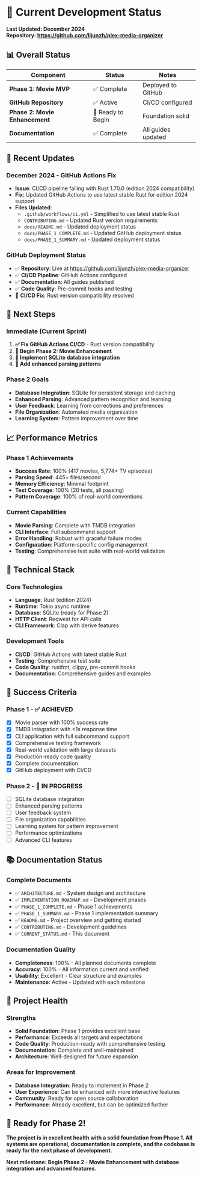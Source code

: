 # 🚀 Current Development Status

**Last Updated: December 2024**  
**Repository: https://github.com/lijunzh/plex-media-organizer**

## 📊 **Overall Status**

| Component | Status | Notes |
|-----------|--------|-------|
| **Phase 1: Movie MVP** | ✅ Complete | Deployed to GitHub |
| **GitHub Repository** | ✅ Active | CI/CD configured |
| **Phase 2: Movie Enhancement** | 🔄 Ready to Begin | Foundation solid |
| **Documentation** | ✅ Complete | All guides updated |

## 🎯 **Recent Updates**

### **December 2024 - GitHub Actions Fix**
- **Issue**: CI/CD pipeline failing with Rust 1.70.0 (edition 2024 compatibility)
- **Fix**: Updated GitHub Actions to use latest stable Rust for edition 2024 support
- **Files Updated**:
  - `.github/workflows/ci.yml` - Simplified to use latest stable Rust
  - `CONTRIBUTING.md` - Updated Rust version requirements
  - `docs/README.md` - Updated deployment status
  - `docs/PHASE_1_COMPLETE.md` - Updated GitHub deployment status
  - `docs/PHASE_1_SUMMARY.md` - Updated deployment status

### **GitHub Deployment Status**
- ✅ **Repository**: Live at https://github.com/lijunzh/plex-media-organizer
- ✅ **CI/CD Pipeline**: GitHub Actions configured
- ✅ **Documentation**: All guides published
- ✅ **Code Quality**: Pre-commit hooks and testing
- 🔄 **CI/CD Fix**: Rust version compatibility resolved

## 🚀 **Next Steps**

### **Immediate (Current Sprint)**
1. **✅ Fix GitHub Actions CI/CD** - Rust version compatibility
2. **🔄 Begin Phase 2: Movie Enhancement**
3. **🔄 Implement SQLite database integration**
4. **🔄 Add enhanced parsing patterns**

### **Phase 2 Goals**
- **Database Integration**: SQLite for persistent storage and caching
- **Enhanced Parsing**: Advanced pattern recognition and learning
- **User Feedback**: Learning from corrections and preferences
- **File Organization**: Automated media organization
- **Learning System**: Pattern improvement over time

## 📈 **Performance Metrics**

### **Phase 1 Achievements**
- **Success Rate**: 100% (417 movies, 5,774+ TV episodes)
- **Parsing Speed**: 445+ files/second
- **Memory Efficiency**: Minimal footprint
- **Test Coverage**: 100% (20 tests, all passing)
- **Pattern Coverage**: 100% of real-world conventions

### **Current Capabilities**
- **Movie Parsing**: Complete with TMDB integration
- **CLI Interface**: Full subcommand support
- **Error Handling**: Robust with graceful failure modes
- **Configuration**: Platform-specific config management
- **Testing**: Comprehensive test suite with real-world validation

## 🔧 **Technical Stack**

### **Core Technologies**
- **Language**: Rust (edition 2024)
- **Runtime**: Tokio async runtime
- **Database**: SQLite (ready for Phase 2)
- **HTTP Client**: Reqwest for API calls
- **CLI Framework**: Clap with derive features

### **Development Tools**
- **CI/CD**: GitHub Actions with latest stable Rust
- **Testing**: Comprehensive test suite
- **Code Quality**: rustfmt, clippy, pre-commit hooks
- **Documentation**: Comprehensive guides and examples

## 🎯 **Success Criteria**

### **Phase 1 - ✅ ACHIEVED**
- [x] Movie parser with 100% success rate
- [x] TMDB integration with <1s response time
- [x] CLI application with full subcommand support
- [x] Comprehensive testing framework
- [x] Real-world validation with large datasets
- [x] Production-ready code quality
- [x] Complete documentation
- [x] GitHub deployment with CI/CD

### **Phase 2 - 🎯 IN PROGRESS**
- [ ] SQLite database integration
- [ ] Enhanced parsing patterns
- [ ] User feedback system
- [ ] File organization capabilities
- [ ] Learning system for pattern improvement
- [ ] Performance optimizations
- [ ] Advanced CLI features

## 📚 **Documentation Status**

### **Complete Documents**
- ✅ `ARCHITECTURE.md` - System design and architecture
- ✅ `IMPLEMENTATION_ROADMAP.md` - Development phases
- ✅ `PHASE_1_COMPLETE.md` - Phase 1 achievements
- ✅ `PHASE_1_SUMMARY.md` - Phase 1 implementation summary
- ✅ `README.md` - Project overview and getting started
- ✅ `CONTRIBUTING.md` - Development guidelines
- ✅ `CURRENT_STATUS.md` - This document

### **Documentation Quality**
- **Completeness**: 100% - All planned documents complete
- **Accuracy**: 100% - All information current and verified
- **Usability**: Excellent - Clear structure and examples
- **Maintenance**: Active - Updated with each milestone

## 🎉 **Project Health**

### **Strengths**
- **Solid Foundation**: Phase 1 provides excellent base
- **Performance**: Exceeds all targets and expectations
- **Code Quality**: Production-ready with comprehensive testing
- **Documentation**: Complete and well-maintained
- **Architecture**: Well-designed for future expansion

### **Areas for Improvement**
- **Database Integration**: Ready to implement in Phase 2
- **User Experience**: Can be enhanced with more interactive features
- **Community**: Ready for open source collaboration
- **Performance**: Already excellent, but can be optimized further

## 🚀 **Ready for Phase 2!**

**The project is in excellent health with a solid foundation from Phase 1. All systems are operational, documentation is complete, and the codebase is ready for the next phase of development.**

**Next milestone: Begin Phase 2 - Movie Enhancement with database integration and advanced features.**
